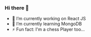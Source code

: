 ### Hi there 👋

- 🔭 I’m currently working on React JS
- 🌱 I’m currently learning MongoDB
- ⚡ Fun fact: I'm a chess Player too...

